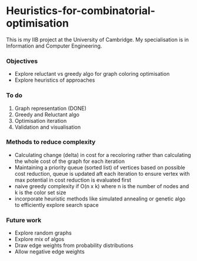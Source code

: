 # Heuristics-for-combinatorial-optimisation

This is my IIB project at the University of Cambridge. My specialisation is in Information and Computer Engineering. 

### Objectives 
- Explore reluctant vs greedy algo for graph coloring optimisation
- Explore heuristics of approaches

### To do 
1. Graph representation (DONE)
2. Greedy and Reluctant algo 
3. Optimisation iteration 
4. Validation and visualisation

### Methods to reduce complexity
- Calculating change (delta) in cost for a recoloring rather than calculating the whole cost of the graph for each iteration
- Maintaining a priority queue (sorted list) of vertices based on possible cost reduction, queue is updated aft each iteration to ensure vertex with max potential in cost reduction is evaluated first
- naive greedy complexity if O(n x k) where n is the number of nodes and k is the color set size
- incorporate heuristic methods like simulated annealing or genetic algo to efficiently explore search space

### Future work
- Explore random graphs 
- Explore mix of algos
- Draw edge weights from probability distributions
- Allow negative edge weights
